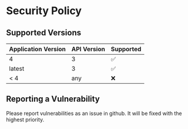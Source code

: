 # Security Policy

## Supported Versions

| Application Version | API Version | Supported          |
|---------------------|-------------|--------------------|
| 4                   | 3           | :white_check_mark: |
| latest              | 3           | :white_check_mark: |
| < 4                 | any         | :x:                |

## Reporting a Vulnerability

Please report vulnerabilities as an issue in github. It will be fixed with the highest priority.
